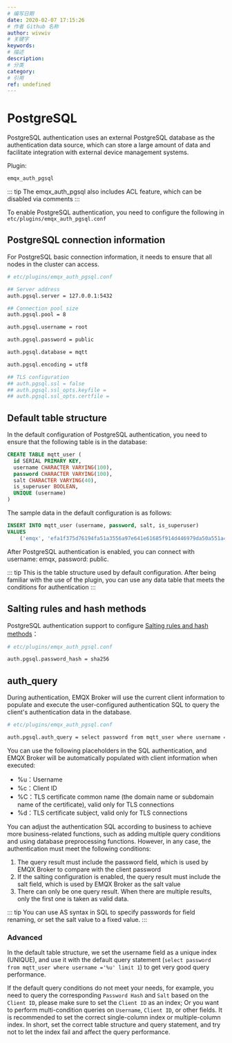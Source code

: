 ```yaml
---
# 编写日期
date: 2020-02-07 17:15:26
# 作者 Github 名称
author: wivwiv
# 关键字
keywords:
# 描述
description:
# 分类
category: 
# 引用
ref: undefined
---
```


# PostgreSQL

PostgreSQL authentication uses an external PostgreSQL database as the authentication data source, which can store a large amount of data and facilitate integration with external device management systems.

Plugin:

```bash
emqx_auth_pgsql
```

::: tip 
The emqx_auth_pgsql also includes ACL feature, which can be disabled via comments
:::



To enable PostgreSQL authentication, you need to configure the following in `etc/plugins/emqx_auth_pgsql.conf` 

## PostgreSQL connection information

For PostgreSQL basic connection information, it needs to ensure that all nodes in the cluster can access.

```bash
# etc/plugins/emqx_auth_pgsql.conf

## Server address
auth.pgsql.server = 127.0.0.1:5432

## Connection pool size
auth.pgsql.pool = 8

auth.pgsql.username = root

auth.pgsql.password = public

auth.pgsql.database = mqtt

auth.pgsql.encoding = utf8

## TLS configuration
## auth.pgsql.ssl = false
## auth.pgsql.ssl_opts.keyfile =
## auth.pgsql.ssl_opts.certfile =
```



## Default table structure

In the default configuration of PostgreSQL authentication, you need to ensure that the following table is in the database:

```sql
CREATE TABLE mqtt_user (
  id SERIAL PRIMARY KEY,
  username CHARACTER VARYING(100),
  password CHARACTER VARYING(100),
  salt CHARACTER VARYING(40),
  is_superuser BOOLEAN,
  UNIQUE (username)
)
```



The sample data in the default configuration is as follows:

```sql
INSERT INTO mqtt_user (username, password, salt, is_superuser)
VALUES
	('emqx', 'efa1f375d76194fa51a3556a97e641e61685f914d446979da50a551a4333ffd7', NULL, false);
```

After PostgreSQL authentication is enabled, you can connect with username: emqx, password: public.



::: tip 
This is the table structure used by default configuration. After being familiar with the use of the plugin, you can use any data table that meets the conditions for authentication
:::



## Salting rules and hash methods

PostgreSQL authentication support to configure [Salting rules and hash methods](./auth.md#password-salting-rules-and-hash-methods)：

```bash
# etc/plugins/emqx_auth_pgsql.conf

auth.pgsql.password_hash = sha256
```



## auth_query

During authentication, EMQX Broker will use the current client information to populate and execute the user-configured authentication SQL to query the client's authentication data in the database.

```bash
# etc/plugins/emqx_auth_pgsql.conf

auth.pgsql.auth_query = select password from mqtt_user where username = '%u' limit 1
```



You can use the following placeholders in the SQL authentication, and EMQX Broker will be automatically populated with client information when executed:

- %u：Username
- %c：Client ID
- %C：TLS certificate common name (the domain name or subdomain name of the certificate), valid only for TLS connections
- %d：TLS certificate subject, valid only for TLS connections



You can adjust the authentication SQL according to business to achieve more business-related functions, such as adding multiple query conditions and using database preprocessing functions. However, in any case, the authentication  must meet the following conditions:

1. The query result must include the password field, which is used by EMQX Broker to compare with the client password
2. If the salting configuration is enabled, the query result must include the salt field, which is used by EMQX Broker as the salt value
3. There can only be one query result. When there are multiple results, only the first one is taken as valid data.

::: tip 
You can use AS syntax in SQL to specify passwords for field renaming, or set the salt value to a fixed value.
:::

### Advanced

In the default table structure, we set the username field as a unique index (UNIQUE), and use it with the default query statement (`select password from mqtt_user where username ='%u' limit 1`) to get very good query performance.

If the default query conditions do not meet your needs, for example, you need to query the corresponding `Password Hash` and `Salt` based on the `Client ID`, please make sure to set the `Client ID` as an index; Or you want to perform multi-condition queries on `Username`, `Client ID`, or other fields. It is recommended to set the correct single-column index or multiple-column index. In short, set the correct table structure and query statement, and try not to let the index fail and affect the query performance.
